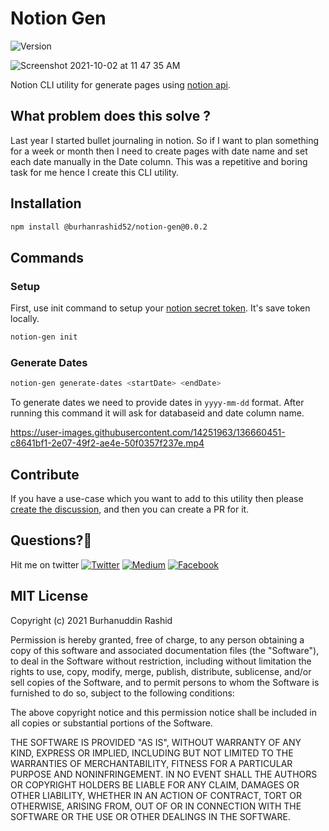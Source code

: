 # Notion Gen
![Version](https://img.shields.io/badge/Version-v.0.0.2-blue.svg)

![Screenshot 2021-10-02 at 11 47 35 AM](https://user-images.githubusercontent.com/14251963/136645327-82d97db8-4a5d-414a-b80c-ef77aed85224.png)

Notion CLI utility for generate pages using [notion api](https://developers.notion.com/reference/intro).

## What problem does this solve ?

Last year I started bullet journaling in notion. So if I want to plan something for a week or month then I need to
create pages with date name and set each date manually in the Date column. This was a repetitive and boring task for me
hence I create this CLI utility.

## Installation

```bash
npm install @burhanrashid52/notion-gen@0.0.2
```

## Commands

### Setup

First, use init command to setup your [notion secret token](https://developers.notion.com/docs#getting-started). It's
save token locally.

```bash
notion-gen init
```

### Generate Dates

```bash
notion-gen generate-dates <startDate> <endDate>
```

To generate dates we need to provide dates in `yyyy-mm-dd` format. After running this command it will ask for databaseid
and date column name.

https://user-images.githubusercontent.com/14251963/136660451-c8641bf1-2e07-49f2-ae4e-50f0357f237e.mp4

## Contribute

If you have a use-case which you want to add to this utility then please [create the discussion](https://github.com/burhanrashid52/notion-gen/discussions/new), and then you can create a PR for it.

## Questions?🤔
Hit me on twitter [![Twitter](https://img.shields.io/badge/Twitter-%40burhanrashid52-blue.svg)](https://twitter.com/burhanrashid52)
[![Medium](https://img.shields.io/badge/Instagram-%40burhanrashid52-brightgreen.svg)](https://instagram.com/burhanrashid52)
[![Facebook](https://img.shields.io/badge/Facebook-Burhanuddin%20Rashid-blue.svg)](https://www.facebook.com/Bursid)

## MIT License

Copyright (c) 2021 Burhanuddin Rashid

Permission is hereby granted, free of charge, to any person obtaining a copy of this software and associated
documentation files (the "Software"), to deal in the Software without restriction, including without limitation the
rights to use, copy, modify, merge, publish, distribute, sublicense, and/or sell copies of the Software, and to permit
persons to whom the Software is furnished to do so, subject to the following conditions:

The above copyright notice and this permission notice shall be included in all copies or substantial portions of the
Software.

THE SOFTWARE IS PROVIDED "AS IS", WITHOUT WARRANTY OF ANY KIND, EXPRESS OR IMPLIED, INCLUDING BUT NOT LIMITED TO THE
WARRANTIES OF MERCHANTABILITY, FITNESS FOR A PARTICULAR PURPOSE AND NONINFRINGEMENT. IN NO EVENT SHALL THE AUTHORS OR
COPYRIGHT HOLDERS BE LIABLE FOR ANY CLAIM, DAMAGES OR OTHER LIABILITY, WHETHER IN AN ACTION OF CONTRACT, TORT OR
OTHERWISE, ARISING FROM, OUT OF OR IN CONNECTION WITH THE SOFTWARE OR THE USE OR OTHER DEALINGS IN THE SOFTWARE.
